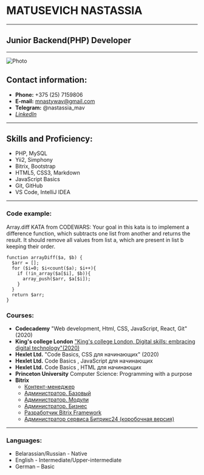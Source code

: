# MATUSEVICH NASTASSIA 

******
## Junior Backend(PHP) Developer

******


![Photo](https://media-exp1.licdn.com/dms/image/C4E03AQFGZDi1Pjk6Ww/profile-displayphoto-shrink_800_800/0/1648740354208?e=1654128000&v=beta&t=rb0jIX93N8DO-3B0KTMhIx_oWl2lvn91v3kF2I0K2mw)


## Contact information:
+ **Phone:** +375 (25) 7159806
+ **E-mail:** mnastywav@gmail.com
+ **Telegram:** @nastassia_mav
+ [*LinkedIn*](https://www.linkedin.com/in/nastassia-matusevich-6587421b6/)

-----

## Skills and Proficiency:

+ PHP, MySQL
+ Yii2, Simphony
+ Bitrix, Bootstrap
+ HTML5, CSS3, Markdown
+ JavaScript Basics
+ Git, GitHub
+ VS Code, IntelliJ IDEA

------

### Code example:


Array.diff KATA from CODEWARS: Your goal in this kata is to implement a difference function, which subtracts one list from another and returns the result.
It should remove all values from list a, which are present in list b keeping their order.

```
function arrayDiff($a, $b) {
  $arr = [];
  for ($i=0; $i<count($a); $i++){
    if (!in_array($a[$i], $b)){
      array_push($arr, $a[$i]);
    } 
  }
  return $arr;
}
```

### Courses:
* **Codecademy** "Web development, Html, CSS, JavaScript, React, Git" (2020)
* **King's college London** ["King's college London, Digital skills: embracing digital technology"(2020)](https://www.futurelearn.com/certificates/isi2g1k) 
* **Hexlet Ltd.** "Code Basics, CSS для начинающих" (2020)
* **Hexlet Ltd.** Code Basics , JavaScript для начинающих
* **Hexlet Ltd.** Code Basics , HTML для начинающих
* **Princeton University** Computer Science: Programming with a purpose
* **Bitrix**
    + [Контент-менеджер](https://dev.1c-bitrix.ru/certificates/learning.php?course=34)
    + [Администратор. Базовый](https://dev.1c-bitrix.ru/certificates/learning.php?course=35)
    + [Администратор. Модули](https://dev.1c-bitrix.ru/certificates/learning.php?course=41)
    + [Администратор. Бизнес](https://dev.1c-bitrix.ru/certificates/learning.php?course=42)
    + [Разработчик Bitrix Framework](https://dev.1c-bitrix.ru/certificates/learning.php?course=43)
    + [Администратор сервиса Битрикс24 (коробочная версия)](https://dev.1c-bitrix.ru/certificates/learning.php?course=48)


-----

### Languages:
* Belarassian/Russian - Native
* English - Intermediate/Upper-intermediate
* German – Basic

